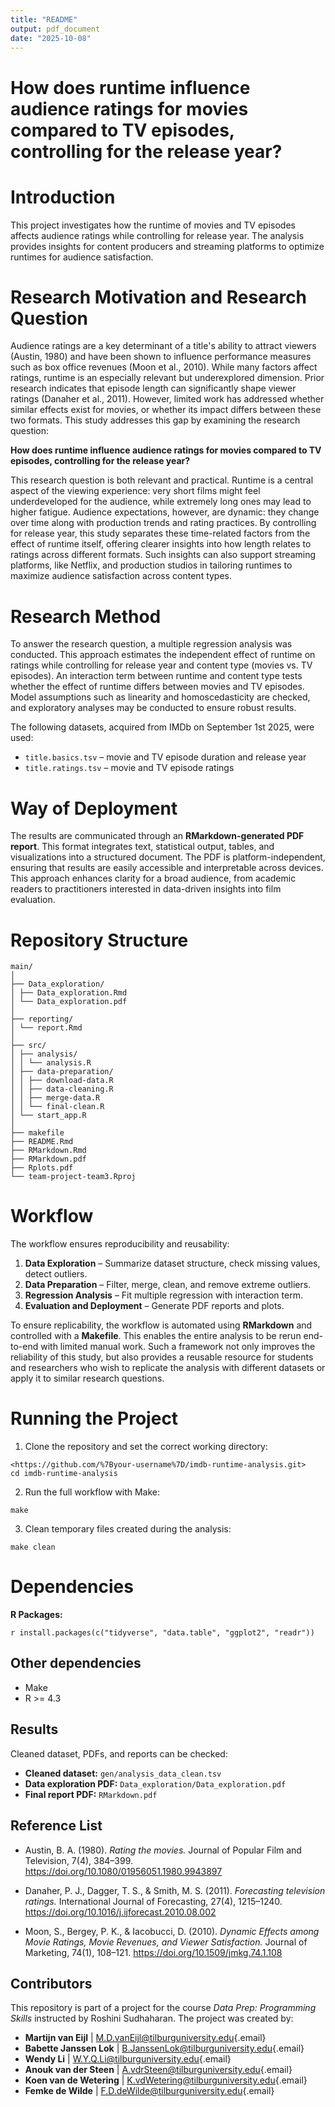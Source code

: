 ```yaml
---
title: "README"
output: pdf_document
date: "2025-10-08"
---
```


# How does runtime influence audience ratings for movies compared to TV episodes, controlling for the release year?

# Introduction

This project investigates how the runtime of movies and TV episodes affects audience ratings while controlling for release year. The analysis provides insights for content producers and streaming platforms to optimize runtimes for audience satisfaction.

# Research Motivation and Research Question

Audience ratings are a key determinant of a title's ability to attract viewers (Austin, 1980) and have been shown to influence performance measures such as box office revenues (Moon et al., 2010). While many factors affect ratings, runtime is an especially relevant but underexplored dimension. Prior research indicates that episode length can significantly shape viewer ratings (Danaher et al., 2011). However, limited work has addressed whether similar effects exist for movies, or whether its impact differs between these two formats. This study addresses this gap by examining the research question:

**How does runtime influence audience ratings for movies compared to TV episodes, controlling for the release year?**

This research question is both relevant and practical. Runtime is a central aspect of the viewing experience: very short films might feel underdeveloped for the audience, while extremely long ones may lead to higher fatigue. Audience expectations, however, are dynamic: they change over time along with production trends and rating practices. By controlling for release year, this study separates these time-related factors from the effect of runtime itself, offering clearer insights into how length relates to ratings across different formats. Such insights can also support streaming platforms, like Netflix, and production studios in tailoring runtimes to maximize audience satisfaction across content types.

# Research Method

To answer the research question, a multiple regression analysis was conducted. This approach estimates the independent effect of runtime on ratings while controlling for release year and content type (movies vs. TV episodes). An interaction term between runtime and content type tests whether the effect of runtime differs between movies and TV episodes. Model assumptions such as linearity and homoscedasticity are checked, and exploratory analyses may be conducted to ensure robust results.

The following datasets, acquired from IMDb on September 1st 2025, were used:

-   `title.basics.tsv` – movie and TV episode duration and release year
-   `title.ratings.tsv` – movie and TV episode ratings

# Way of Deployment

The results are communicated through an **RMarkdown-generated PDF report**. This format integrates text, statistical output, tables, and visualizations into a structured document. The PDF is platform-independent, ensuring that results are easily accessible and interpretable across devices. This approach enhances clarity for a broad audience, from academic readers to practitioners interested in data-driven insights into film evaluation.

# Repository Structure

```         
main/
│
├── Data_exploration/
│ ├── Data_exploration.Rmd
│ └── Data_exploration.pdf
│
├── reporting/
│ └── report.Rmd
│
├── src/
│ ├── analysis/
│ │ └── analysis.R
│ ├── data-preparation/
│ │ ├── download-data.R
│ │ ├── data-cleaning.R
│ │ ├── merge-data.R
│ │ └── final-clean.R
│ └── start_app.R
│
├── makefile
├── README.Rmd
├── RMarkdown.Rmd
├── RMarkdown.pdf
├── Rplots.pdf
└── team-project-team3.Rproj
```

# Workflow

The workflow ensures reproducibility and reusability:

1.  **Data Exploration** – Summarize dataset structure, check missing values, detect outliers.
2.  **Data Preparation** – Filter, merge, clean, and remove extreme outliers.
3.  **Regression Analysis** – Fit multiple regression with interaction term.
4.  **Evaluation and Deployment** – Generate PDF reports and plots.

To ensure replicability, the workflow is automated using **RMarkdown** and controlled with a **Makefile**. This enables the entire analysis to be rerun end-to-end with limited manual work. Such a framework not only improves the reliability of this study, but also provides a reusable resource for students and researchers who wish to replicate the analysis with different datasets or apply it to similar research questions.

# Running the Project

1.  Clone the repository and set the correct working directory:

```         
<https://github.com/%7Byour-username%7D/imdb-runtime-analysis.git> 
cd imdb-runtime-analysis
```

2.  Run the full workflow with Make:

```         
make
```

3.  Clean temporary files created during the analysis:

```         
make clean
```

# Dependencies

**R Packages:**

```         
r install.packages(c("tidyverse", "data.table", "ggplot2", "readr"))
```

## Other dependencies

-   Make
-   R \>= 4.3

## Results

Cleaned dataset, PDFs, and reports can be checked:

-   **Cleaned dataset:** `gen/analysis_data_clean.tsv`
-   **Data exploration PDF:** `Data_exploration/Data_exploration.pdf`
-   **Final report PDF:** `RMarkdown.pdf`

## Reference List

-   Austin, B. A. (1980). *Rating the movies.* Journal of Popular Film and Television, 7(4), 384–399. <https://doi.org/10.1080/01956051.1980.9943897>

-   Danaher, P. J., Dagger, T. S., & Smith, M. S. (2011). *Forecasting television ratings.* International Journal of Forecasting, 27(4), 1215–1240. <https://doi.org/10.1016/j.ijforecast.2010.08.002>

-   Moon, S., Bergey, P. K., & Iacobucci, D. (2010). *Dynamic Effects among Movie Ratings, Movie Revenues, and Viewer Satisfaction.* Journal of Marketing, 74(1), 108–121. <https://doi.org/10.1509/jmkg.74.1.108>

## Contributors

This repository is part of a project for the course *Data Prep: Programming Skills* instructed by Roshini Sudhaharan. The project was created by:

-   **Martijn van Eijl** \| [M.D.vanEijl\@tilburguniversity.edu](mailto:M.D.vanEijl@tilburguniversity.edu){.email}
-   **Babette Janssen Lok** \| [B.JanssenLok\@tilburguniversity.edu](mailto:B.JanssenLok@tilburguniversity.edu){.email}
-   **Wendy Li** \| [W.Y.Q.Li\@tilburguniversity.edu](mailto:W.Y.Q.Li@tilburguniversity.edu){.email}
-   **Anouk van der Steen** \| [A.vdrSteen\@tilburguniversity.edu](mailto:A.vdrSteen@tilburguniversity.edu){.email}
-   **Koen van de Wetering** \| [K.vdWetering\@tilburguniversity.edu](mailto:K.vdWetering@tilburguniversity.edu){.email}
-   **Femke de Wilde** \| [F.D.deWilde\@tilburguniversity.edu](mailto:F.D.deWilde@tilburguniversity.edu){.email}
